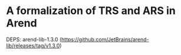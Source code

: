 # A formalization of TRS and ARS in Arend
DEPS: arend-lib-1.3.0 (https://github.com/JetBrains/arend-lib/releases/tag/v1.3.0)
